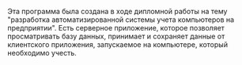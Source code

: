 Эта программа была создана в ходе дипломной работы на тему "разработка автоматизированной системы учета компьютеров на предприятии". Есть серверное приложение, которое позволяет просматривать базу данных, принимает и сохраняет данные от клиентского приложения, запускаемое на компьютере, который необходимо учесть. 
